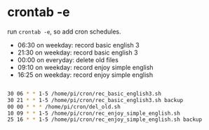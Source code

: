 # crontab -e

run `crontab -e`, so add cron schedules.

- 06:30 on weekday: record basic english 3
- 21:30 on weekday: record basic english 3
- 00:00 on everyday: delete old files
- 09:10 on weekday: record enjoy simple english
- 16:25 on weekday: record enjoy simple english

```sh

30 06 * * 1-5 /home/pi/cron/rec_basic_english3.sh
30 21 * * 1-5 /home/pi/cron/rec_basic_english3.sh backup
00 00 * * * /home/pi/cron/del_old.sh
10 09 * * 1-5 /home/pi/cron/rec_enjoy_simple_english.sh
25 16 * * 1-5 /home/pi/cron/rec_enjoy_simple_english.sh backup

```
